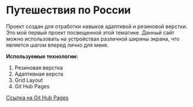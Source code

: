 # Путешествия по России 

Проект создан для отработки навыков адаптивой и резиновой верстки. Это мой первый проект посвещенной этой тематике. Данный сайт можно использовать на устройствах различной ширины экрана, что является шагом вперед лично для меня.  

__Используемые технологии:__

1. Резиновая верстка 
2. Адаптивная верста 
3. Grid Layout
4. Git Hub Pages

[Ссылка на Git Hub Pages]() 